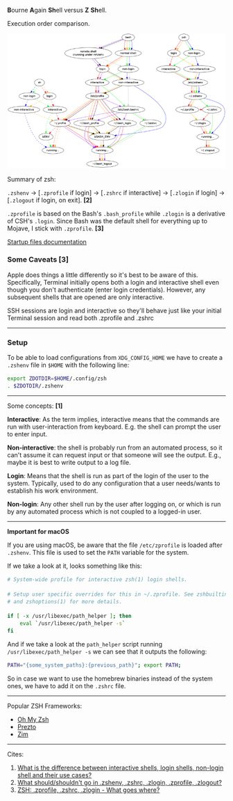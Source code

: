 **B**ourne **A**gain **Sh**ell versus **Z** **Sh**ell.

Execution order comparison.

![bash vs zsh execution order comparison](https://github.com/santiagotoscanini/dotfiles/blob/main/zsh/images/shell%20execution%20order%20comparision.png)

Summary of zsh:

`.zshenv` → [`.zprofile` if login] → [`.zshrc` if interactive] → [`.zlogin` if login] → [`.zlogout` if login, on exit]. **\[2\]**

`.zprofile` is based on the Bash's `.bash_profile` while `.zlogin` is a derivative of CSH's `.login`. Since Bash was the default shell for everything up to Mojave, I stick with `.zprofile`. **\[3\]**

[Startup files documentation](https://zsh.sourceforge.io/Intro/intro_3.html)

### Some Caveats \[3\]
Apple does things a little differently so it's best to be aware of this. Specifically, Terminal initially opens both a login and interactive shell even though you don't authenticate (enter login credentials). However, any subsequent shells that are opened are only interactive.

SSH sessions are login and interactive so they'll behave just like your initial Terminal session and read both .zprofile and .zshrc

---

### Setup

To be able to load configurations from `XDG_CONFIG_HOME` we have to create a `.zshenv` file in `$HOME` with the following line:
```bash
export ZDOTDIR=$HOME/.config/zsh
. $ZDOTDIR/.zshenv
```

---

Some concepts: **\[1\]**

**Interactive**: As the term implies, interactive means that the commands are run with user-interaction from keyboard. E.g. the shell can prompt the user to enter input.

**Non-interactive**: the shell is probably run from an automated process, so it can't assume it can request input or that someone will see the output. E.g., maybe it is best to write output to a log file.


**Login**: Means that the shell is run as part of the login of the user to the system. Typically, used to do any configuration that a user needs/wants to establish his work environment.

**Non-login**: Any other shell run by the user after logging on, or which is run by any automated process which is not coupled to a logged-in user.

---

**Important for macOS**

If you are using macOS, be aware that the file `/etc/zprofile` is loaded after `.zshenv`. This file is used to set the `PATH` variable for the system.

If we take a look at it, looks something like this:
```zsh
# System-wide profile for interactive zsh(1) login shells.

# Setup user specific overrides for this in ~/.zprofile. See zshbuiltins(1)
# and zshoptions(1) for more details.

if [ -x /usr/libexec/path_helper ]; then
    eval `/usr/libexec/path_helper -s`
fi
```

And if we take a look at the `path_helper` script running `/usr/libexec/path_helper -s` we can see that it outputs the following:
```bash
PATH="{some_system_paths}:{previous_path}"; export PATH;
```

So in case we want to use the homebrew binaries instead of the system ones, we have to add it on the `.zshrc` file.

---

Popular ZSH Frameworks:

- [Oh My Zsh](https://github.com/ohmyzsh/ohmyzsh)
- [Prezto](https://github.com/sorin-ionescu/prezto)
- [Zim](https://github.com/zimfw/zimfw)

---

Cites:

1. [What is the difference between interactive shells, login shells, non-login shell and their use cases?](https://unix.stackexchange.com/a/50667)
2. [What should/shouldn't go in .zshenv, .zshrc, .zlogin, .zprofile, .zlogout?](https://unix.stackexchange.com/questions/71253/what-should-shouldnt-go-in-zshenv-zshrc-zlogin-zprofile-zlogout#comment494583_71258)
3. [ZSH: .zprofile, .zshrc, .zlogin - What goes where?](https://apple.stackexchange.com/a/388623)
